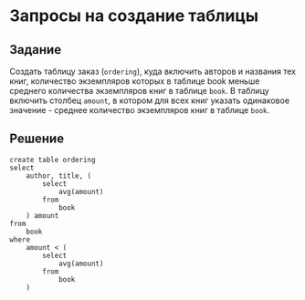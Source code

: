 # Запросы на создание таблицы

## Задание

Создать таблицу заказ (`ordering`), куда включить авторов и названия тех книг, количество экземпляров которых в таблице book меньше среднего количества экземпляров книг в таблице `book`. В таблицу включить столбец `amount`, в котором для всех книг указать одинаковое значение - среднее количество экземпляров книг в таблице `book`.

## Решение

```
create table ordering
select 
    author, title, (
        select 
            avg(amount)
        from
            book       
    ) amount
from 
    book
where 
    amount < (
        select
            avg(amount)
        from
            book
    )
```

